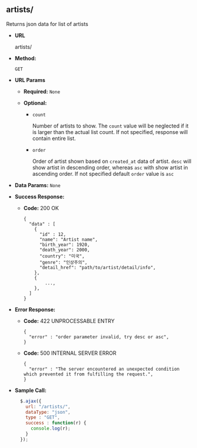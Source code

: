 **artists/**
----
  Returns json data for list of artists

* **URL**

  artists/

* **Method:**

  `GET`

*  **URL Params**

   * **Required:**
    `None`

   * **Optional:**

      * `count`

        Number of artists to show. The `count` value will be neglected if it is larger than the actual list count. If not specified, response will contain entire list.

      * `order`

        Order of artist shown based on `created_at` data of artist. `desc` will show artist in descending order, whereas `asc` with show artist in ascending order. If not specified default `order` value is `asc`


* **Data Params:**
  `None`

* **Success Response:**

  * **Code:** 200 OK

    ```
    {
      "data" : [
        {
          "id" : 12,
          "name": "Artist name",
          "birth_year": 1920,
          "death_year": 2000,
          "country": "미국",
          "genre": "인상주의",
          "detail_href": "path/to/artist/detail/info",
        },
        {
            ...,
        },
      ]
    }
    ```

* **Error Response:**

  * **Code:** 422 UNPROCESSABLE ENTRY

    ```
    {
      "error" : "order parameter invalid, try desc or asc",
    }
    ```

  * **Code:** 500 INTERNAL SERVER ERROR

    ```
    {
      "error" : "The server encountered an unexpected condition which prevented it from fulfilling the request.",
    }
    ```

* **Sample Call:**

  ```javascript
    $.ajax({
      url: "/artists/",
      dataType: "json",
      type : "GET",
      success : function(r) {
        console.log(r);
      }
    });
  ```
